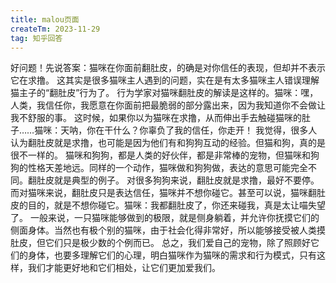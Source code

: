 ```yaml
---
title: malou页面
createTm: 2023-11-29
tag: 知乎回答
---
```

好问题！先说答案：猫咪在你面前翻肚皮，的确是对你信任的表现，但却并不表示它在求撸。
这其实是很多猫咪主人遇到的问题，实在是有太多猫咪主人错误理解猫主子的“翻肚皮”行为了。
行为学家对猫咪翻肚皮的解读是这样的。猫咪：嘿，人类，我信任你，我愿意在你面前把最脆弱的部分露出来，因为我知道你不会做让我不舒服的事。
这时候，如果你以为猫咪在求撸，从而伸出手去触碰猫咪的肚子……猫咪：天呐，你在干什么？你辜负了我的信任，你走开！
我觉得，很多人认为翻肚皮就是求撸，也可能是因为他们有和狗狗互动的经验。但猫和狗，真的是很不一样的。
猫咪和狗狗，都是人类的好伙伴，都是非常棒的宠物，但猫咪和狗狗的性格天差地远。同样的一个动作，猫咪做和狗狗做，表达的意思可能完全不同。翻肚皮就是典型的例子。
对很多狗狗来说，翻肚皮就是求撸，最好不要停。而对猫咪来说，翻肚皮只是表达信任，猫咪并不想你碰它。甚至可以说，猫咪翻肚皮的目的，就是不想你碰它。猫咪：我都翻肚皮了，你还来碰我，真是太让喵失望了。
一般来说，一只猫咪能够做到的极限，就是侧身躺着，并允许你抚摸它们的侧面身体。当然也有极个别的猫咪，由于社会化得非常好，所以能够接受被人类摸肚皮，但它们只是极少数的个例而已。
总之，我们爱自己的宠物，除了照顾好它们的身体，也要多理解它们的心理，明白猫咪作为猫咪的需求和行为模式，只有这样，我们才能更好地和它们相处，让它们更加爱我们。